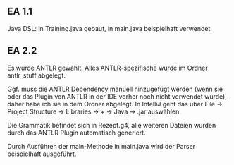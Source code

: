 ## EA 1.1
Java DSL: in Training.java gebaut, in main.java beispielhaft verwendet

## EA 2.2
Es wurde ANTLR gewählt.
Alles ANTLR-spezifische wurde im Ordner antlr_stuff abgelegt.  

Ggf. muss die ANTLR Dependency manuell hinzugefügt werden (wenn sie oder das Plugin von ANTLR in der IDE vorher noch nicht verwendet wurde), daher habe ich sie in dem Ordner abgelegt.
In IntelliJ geht das über File -> Project Structure -> Libraries -> + -> Java -> .jar auswählen.

Die Grammatik befindet sich in Rezept.g4, alle weiteren Dateien wurden durch das ANTLR Plugin automatisch generiert.

 Durch Ausführen der main-Methode in main.java wird der Parser beispielhaft ausgeführt.